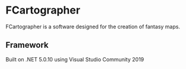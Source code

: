 # FCartographer
FCartographer is a software designed for the creation of fantasy maps.

## Framework
Built on .NET 5.0.10 using Visual Studio Community 2019

